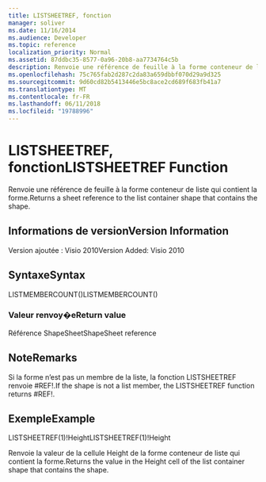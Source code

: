 ```yaml
---
title: LISTSHEETREF, fonction
manager: soliver
ms.date: 11/16/2014
ms.audience: Developer
ms.topic: reference
localization_priority: Normal
ms.assetid: 87ddbc35-8577-0a96-20b8-aa7734764c5b
description: Renvoie une référence de feuille à la forme conteneur de liste qui contient la forme.
ms.openlocfilehash: 75c765fab2d287c2da83a659dbbf070d29a9d325
ms.sourcegitcommit: 9d60cd82b5413446e5bc8ace2cd689f683fb41a7
ms.translationtype: MT
ms.contentlocale: fr-FR
ms.lasthandoff: 06/11/2018
ms.locfileid: "19788996"
---
```

# <a name="listsheetref-function"></a><span data-ttu-id="e57b4-103">LISTSHEETREF, fonction</span><span class="sxs-lookup"><span data-stu-id="e57b4-103">LISTSHEETREF Function</span></span>

<span data-ttu-id="e57b4-104">Renvoie une référence de feuille à la forme conteneur de liste qui contient la forme.</span><span class="sxs-lookup"><span data-stu-id="e57b4-104">Returns a sheet reference to the list container shape that contains the shape.</span></span>
  
## <a name="version-information"></a><span data-ttu-id="e57b4-105">Informations de version</span><span class="sxs-lookup"><span data-stu-id="e57b4-105">Version Information</span></span>

<span data-ttu-id="e57b4-106">Version ajoutée : Visio 2010</span><span class="sxs-lookup"><span data-stu-id="e57b4-106">Version Added: Visio 2010</span></span> 
  
## <a name="syntax"></a><span data-ttu-id="e57b4-107">Syntaxe</span><span class="sxs-lookup"><span data-stu-id="e57b4-107">Syntax</span></span>

<span data-ttu-id="e57b4-108">LISTMEMBERCOUNT()</span><span class="sxs-lookup"><span data-stu-id="e57b4-108">LISTMEMBERCOUNT()</span></span>
  
### <a name="return-value"></a><span data-ttu-id="e57b4-109">Valeur renvoy�e</span><span class="sxs-lookup"><span data-stu-id="e57b4-109">Return value</span></span>

<span data-ttu-id="e57b4-110">Référence ShapeSheet</span><span class="sxs-lookup"><span data-stu-id="e57b4-110">ShapeSheet reference</span></span>
  
## <a name="remarks"></a><span data-ttu-id="e57b4-111">Note</span><span class="sxs-lookup"><span data-stu-id="e57b4-111">Remarks</span></span>

<span data-ttu-id="e57b4-112">Si la forme n’est pas un membre de la liste, la fonction LISTSHEETREF renvoie #REF!.</span><span class="sxs-lookup"><span data-stu-id="e57b4-112">If the shape is not a list member, the LISTSHEETREF function returns #REF!.</span></span>
  
## <a name="example"></a><span data-ttu-id="e57b4-113">Exemple</span><span class="sxs-lookup"><span data-stu-id="e57b4-113">Example</span></span>

<span data-ttu-id="e57b4-114">LISTSHEETREF(1)!Height</span><span class="sxs-lookup"><span data-stu-id="e57b4-114">LISTSHEETREF(1)!Height</span></span> 
  
<span data-ttu-id="e57b4-115">Renvoie la valeur de la cellule Height de la forme conteneur de liste qui contient la forme.</span><span class="sxs-lookup"><span data-stu-id="e57b4-115">Returns the value in the Height cell of the list container shape that contains the shape.</span></span> 
  

